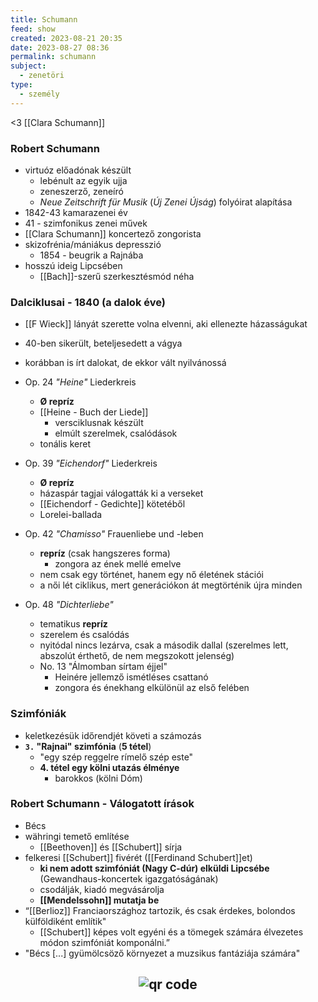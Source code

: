 ```yaml
---
title: Schumann
feed: show
created: 2023-08-21 20:35
date: 2023-08-27 08:36
permalink: schumann
subject:
  - zenetöri
type:
  - személy
---
```


<3 [[Clara Schumann]]
### Robert Schumann

- virtuóz előadónak készült
	- lebénult az egyik ujja
	- zeneszerző, zeneíró
	- *Neue Zeitschrift für Musik* (*Új Zenei Újság*) folyóirat alapítása
- 1842-43 kamarazenei év
- 41 - szimfonikus zenei művek
- [[Clara Schumann]] koncertező zongorista
- skizofrénia/mániákus depresszió
	- 1854 - beugrik a Rajnába
- hosszú ideig Lipcsében
	- [[Bach]]-szerű szerkesztésmód néha

### Dalciklusai - 1840 (a dalok éve)

- [[F Wieck]] lányát szerette volna elvenni, aki ellenezte házasságukat
- 40-ben sikerült, beteljesedett a vágya
- korábban is írt dalokat, de ekkor vált nyilvánossá

- Op. 24 *"Heine"* Liederkreis
	- **Ø repríz**
	- [[Heine - Buch der Liede]]
		- versciklusnak készült
		- elmúlt szerelmek, csalódások
	- tonális keret
- Op. 39 *"Eichendorf"* Liederkreis
	- **Ø repríz**
	- házaspár tagjai válogatták ki a verseket
	- [[Eichendorf - Gedichte]] kötetéből
	- Lorelei-ballada
- Op. 42 *"Chamisso"* Frauenliebe und -leben
	- **repríz** (csak hangszeres forma)
		- zongora az ének mellé emelve
	- nem csak egy történet, hanem egy nő életének stációi
	- a női lét ciklikus, mert generációkon át megtörténik újra minden
- Op. 48 *"Dichterliebe"*
	- tematikus **repríz**
	- szerelem és csalódás
	- nyitódal nincs lezárva, csak a második dallal (szerelmes lett, abszolút érthető, de nem megszokott jelenség)
	- No. 13 "Álmomban sírtam éjjel"
		- Heinére jellemző ismétléses csattanó
		- zongora és énekhang elkülönül az első felében

### Szimfóniák

- keletkezésük időrendjét követi a számozás
- **`3.` "Rajnai" szimfónia** (**5 tétel**)
	- "egy szép reggelre rímelő szép este"
	- **4. tétel egy kölni utazás élménye**
		- barokkos (kölni Dóm)

### Robert Schumann - Válogatott írások
- Bécs
- währingi temető említése
	- [[Beethoven]] és [[Schubert]] sírja
- felkeresi [[Schubert]] fivérét ([[Ferdinand Schubert]]et)
	- **ki nem adott szimfóniát (Nagy C-dúr) elküldi Lipcsébe** (Gewandhaus-koncertek igazgatóságának)
	- csodálják, kiadó megvásárolja
	- **[[Mendelssohn]] mutatja be**
- “[[Berlioz]] Franciaországhoz tartozik, és csak érdekes, bolondos külföldiként említik"
	- [[Schubert]] képes volt egyéni és a tömegek számára élvezetes módon szimfóniát komponálni.”
- "Bécs [...] gyümölcsöző környezet a muzsikus fantáziája számára"




## <p style="text-align: center;"><img src="https://chart.googleapis.com/chart?cht=qr&chl=https://notes.andrasdenes.com/schumann&chs=180x180&choe=UTF-8&chld=L|2" alt="qr code"></p>

